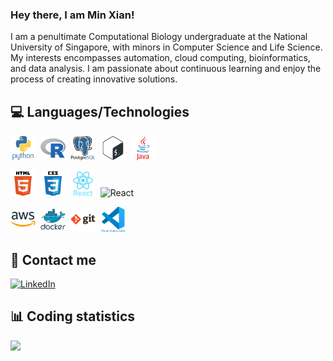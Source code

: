 ### Hey there, I am Min Xian!
I am a penultimate Computational Biology undergraduate at the National University of Singapore, with minors in Computer Science and Life Science. My interests encompasses automation, cloud computing, bioinformatics, and data analysis. I am passionate about continuous learning and enjoy the process of creating innovative solutions.

## 💻 Languages/Technologies 
<p align="left">
    <img src="https://github.com/devicons/devicon/blob/master/icons/python/python-original-wordmark.svg" title="React" alt="React" width="40" height="40"/>&nbsp;
    <img src="https://github.com/devicons/devicon/blob/master/icons/r/r-original.svg" title="React" alt="React" width="40" height="40"/>&nbsp;
    <img src="https://github.com/devicons/devicon/blob/master/icons/postgresql/postgresql-original-wordmark.svg" title="React" alt="React" width="40" height="40"/>&nbsp;
    <img src="https://github.com/devicons/devicon/blob/master/icons/bash/bash-original.svg" title="React" alt="React" width="40" height="40"/>&nbsp;
    <img src="https://github.com/devicons/devicon/blob/master/icons/java/java-original-wordmark.svg" title="React" alt="React" width="40" height="40"/>&nbsp;
</p>
<p align="left">
    <img src="https://github.com/devicons/devicon/blob/master/icons/html5/html5-original-wordmark.svg" title="React" alt="React" width="40" height="40"/>&nbsp;
    <img src="https://github.com/devicons/devicon/blob/master/icons/css3/css3-original-wordmark.svg" title="React" alt="React" width="40" height="40"/>&nbsp;
    <img src="https://github.com/devicons/devicon/blob/master/icons/react/react-original-wordmark.svg" title="React" alt="React" width="40" height="40"/>&nbsp;
    <img src="https://github.com/devicons/devicon/tree/master/icons/firebase" title="React" alt="React" width="40" height="40"/>&nbsp;
</p>
<p align="left">
    <img src="https://github.com/devicons/devicon/blob/master/icons/amazonwebservices/amazonwebservices-original-wordmark.svg" title="React" alt="React" width="40" height="40"/>&nbsp;
    <img src="https://github.com/devicons/devicon/blob/master/icons/docker/docker-original-wordmark.svg" title="React" alt="React" width="40" height="40"/>&nbsp;
    <img src="https://github.com/devicons/devicon/blob/master/icons/git/git-original-wordmark.svg" title="React" alt="React" width="40" height="40"/>&nbsp;
    <img src="https://github.com/devicons/devicon/blob/master/icons/vscode/vscode-original-wordmark.svg" title="React" alt="React" width="40" height="40"/>&nbsp;
</p>

## 📧 Contact me
<div align="left">
  <a href="https://www.linkedin.com/in/ongminxian">
    <img alt="LinkedIn" src="https://img.shields.io/badge/linkedin%20-%230077B5.svg?&style=for-the-badge&logo=linkedin&logoColor=white"/>
  </a>
</div>

## 📊 Coding statistics
<div align="left">
    <a href="https://github.com/anuraghazra/github-readme-stats"><img align="top" src="https://github-readme-stats.vercel.app/api/top-langs?username=OngMinXian&count_private=true&theme=tokyonight&title_color=8ddbf7&layout=compact&hide=jupyter%20notebook,css,scss,html"></a>
</div>

